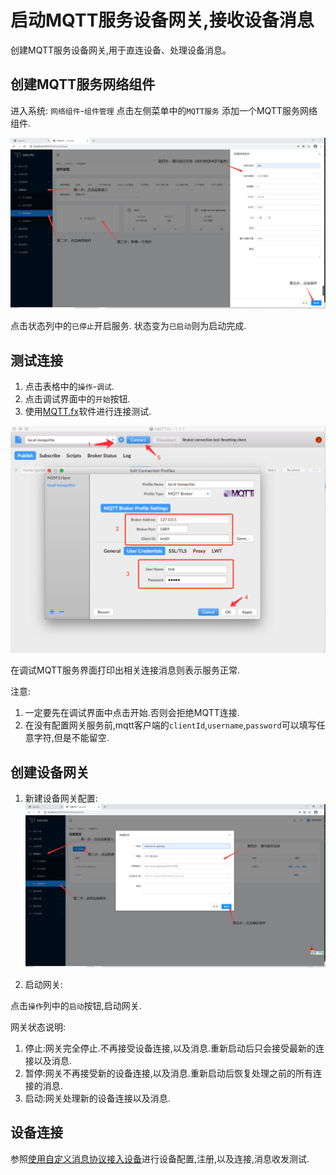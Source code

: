 # 启动MQTT服务设备网关,接收设备消息

创建MQTT服务设备网关,用于直连设备、处理设备消息。

## 创建MQTT服务网络组件

进入系统: `网络组件`-`组件管理` 点击左侧菜单中的`MQTT服务` 添加一个MQTT服务网络组件.

![add mqtt server](../images/network/save-mqtt-server.png)

点击状态列中的`已停止`开启服务. 状态变为`已启动`则为启动完成.

## 测试连接

1. 点击表格中的`操作`-`调试`.
2. 点击调试界面中的`开始`按钮.
3. 使用[MQTT.fx](http://mqttfx.org/)软件进行连接测试.

![add mqtt server](../images/network/mqtt-fx-config.png)

在调试MQTT服务界面打印出相关连接消息则表示服务正常.

注意:

1. 一定要先在调试界面中点击开始.否则会拒绝MQTT连接.
2. 在没有配置网关服务前,mqtt客户端的`clientId`,`username`,`password`可以填写任意字符,但是不能留空.

## 创建设备网关

1. 新建设备网关配置:
![add device gateway](../images/network/save-device-gateway.png)

2. 启动网关:

点击`操作`列中的`启动`按钮,启动网关.

网关状态说明:

1. 停止:网关完全停止.不再接受设备连接,以及消息.重新启动后只会接受最新的连接以及消息.
2. 暂停:网关不再接受新的设备连接,以及消息.重新启动后恢复处理之前的所有连接的消息.
3. 启动:网关处理新的设备连接以及消息.

## 设备连接

参照[使用自定义消息协议接入设备](device-connection.md)进行设备配置,注册,以及连接,消息收发测试.
